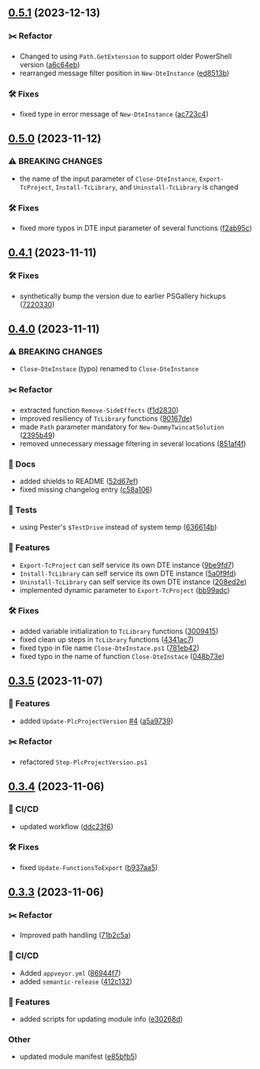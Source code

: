## [0.5.1](https://github.com/ahuca/TcPrjMgmt/compare/v0.5.0...v0.5.1) (2023-12-13)


### :scissors: Refactor

* Changed to using `Path.GetExtension` to support older PowerShell version ([a6c64eb](https://github.com/ahuca/TcPrjMgmt/commit/a6c64ebb0b9de8d07dadf2202e66119beb084966))
* rearranged message filter position in `New-DteInstance` ([ed8513b](https://github.com/ahuca/TcPrjMgmt/commit/ed8513b5e9c5a2269e084ab6cd73cb6dfe4ccb46))


### 🛠 Fixes

* fixed type in error message of `New-DteInstance` ([ac723c4](https://github.com/ahuca/TcPrjMgmt/commit/ac723c4f66cc0d1346e0ef4cc1d8f5f375d710de))

## [0.5.0](https://github.com/ahuca/TcPrjMgmt/compare/v0.4.1...v0.5.0) (2023-11-12)


### ⚠ BREAKING CHANGES

* the name of the input parameter of `Close-DteInstance`, `Export-TcProject`, `Install-TcLibrary`, and `Uninstall-TcLibrary` is changed

### 🛠 Fixes

* fixed more typos in DTE input parameter of several functions ([f2ab95c](https://github.com/ahuca/TcPrjMgmt/commit/f2ab95c626b9dfd02071fa72dab3316742b3ca18))

## [0.4.1](https://github.com/ahuca/TcPrjMgmt/compare/v0.4.0...v0.4.1) (2023-11-11)


### 🛠 Fixes

* synthetically bump the version due to earlier PSGallery hickups ([7220330](https://github.com/ahuca/TcPrjMgmt/commit/7220330256d25db71bff7e2eb7d6467c44c124dc))

## [0.4.0](https://github.com/ahuca/TcPrjMgmt/compare/v0.3.5...v0.4.0) (2023-11-11)


### ⚠ BREAKING CHANGES

* `Close-DteInstace` (typo) renamed to `Close-DteInstance`

### :scissors: Refactor

* extracted function `Remove-SideEffects` ([f1d2830](https://github.com/ahuca/TcPrjMgmt/commit/f1d283057d0632bab159b29b1df6fe3f06031920))
* improved resiliency of `TcLibrary` functions ([90167de](https://github.com/ahuca/TcPrjMgmt/commit/90167de2a223d5236cbf97d2997e7a76d80c8c58))
* made `Path` parameter mandatory for `New-DummyTwincatSolution` ([2395b49](https://github.com/ahuca/TcPrjMgmt/commit/2395b4904e9d9b627dfc9aa385c57827d3f920b1))
* removed unnecessary message filtering in several locations ([851af4f](https://github.com/ahuca/TcPrjMgmt/commit/851af4f45b210dcd334623f89ce89c8cf585f468))


### 📔 Docs

* added shields to README ([52d67ef](https://github.com/ahuca/TcPrjMgmt/commit/52d67ef31f427c84ab6522067b45418711982359))
* fixed missing changelog entry ([c58a106](https://github.com/ahuca/TcPrjMgmt/commit/c58a1066a3b77243c0e3864612a8e041aed2d69c))


### 🧪 Tests

* using Pester's `$TestDrive` instead of system temp ([636614b](https://github.com/ahuca/TcPrjMgmt/commit/636614b476ffe60348593497b8e189bfeea17dc7))


### 🚀 Features

* `Export-TcProject` can self service its own DTE instance ([9be9fd7](https://github.com/ahuca/TcPrjMgmt/commit/9be9fd7bcecef891a94665bec8ad0e8882768f8a))
* `Install-TcLibrary` can self service its own DTE instance ([5a0f9fd](https://github.com/ahuca/TcPrjMgmt/commit/5a0f9fd2631a0fc0b0e7ae28136805de953dbb66))
* `Uninstall-TcLibrary` can self service its own DTE instance ([208ed2e](https://github.com/ahuca/TcPrjMgmt/commit/208ed2efd10a1e6c674dc2b83f1b0c2f92aeddbe))
* implemented dynamic parameter to `Export-TcProject` ([bb99adc](https://github.com/ahuca/TcPrjMgmt/commit/bb99adce23c7db8efeceda669fbd9f41931f3fce))


### 🛠 Fixes

* added variable initialization to `TcLibrary` functions ([3009415](https://github.com/ahuca/TcPrjMgmt/commit/3009415051e21eb8156213f67085ccb07e25a62f))
* fixed clean up steps in `TcLibrary` functions ([4341ac7](https://github.com/ahuca/TcPrjMgmt/commit/4341ac77d7ba2aaf0e429f0d95a47d13ec690eab))
* fixed typo in file name `Close-DteInstace.ps1` ([781eb42](https://github.com/ahuca/TcPrjMgmt/commit/781eb42338ce4d634793e610d854774529e61e06))
* fixed typo in the name of function `Close-DteInstace` ([048b73e](https://github.com/ahuca/TcPrjMgmt/commit/048b73ef7483145ba26b5ed83dd84ef1e4ddb4c0))

## [0.3.5](https://github.com/ahuca/TcPrjMgmt/compare/v0.3.4...v0.3.5) (2023-11-07)


### 🚀 Features

* added `Update-PlcProjectVersion` [#4](https://github.com/ahuca/TcPrjMgmt/issues/4) ([a5a9739](https://github.com/ahuca/TcPrjMgmt/commit/a5a97398804189a8dcb0ad4e6cc142acc357ef3d))

### :scissors: Refactor

* refactored `Step-PlcProjectVersion.ps1`

## [0.3.4](https://github.com/ahuca/TcPrjMgmt/compare/v0.3.3...v0.3.4) (2023-11-06)


### 🦊 CI/CD

* updated workflow ([ddc23f6](https://github.com/ahuca/TcPrjMgmt/commit/ddc23f64cdc14cef850d798ab60018ba5d95972e))


### 🛠 Fixes

* fixed  `Update-FunctionsToExport` ([b937aa5](https://github.com/ahuca/TcPrjMgmt/commit/b937aa51dcd0f8de2c7f23c18349a4cf3a06b78c))

## [0.3.3](https://github.com/ahuca/TcPrjMgmt/compare/v0.3.2...v0.3.3) (2023-11-06)


### :scissors: Refactor

* Improved path handling ([71b2c5a](https://github.com/ahuca/TcPrjMgmt/commit/71b2c5a69f3f226eb45d88aa47997a49c5b5edb4))


### 🦊 CI/CD

* Added `appveyor.yml` ([86944f7](https://github.com/ahuca/TcPrjMgmt/commit/86944f74257bdc63a04427a97decff7990e5ca35))
* added `semantic-release` ([412c132](https://github.com/ahuca/TcPrjMgmt/commit/412c132ab66cc62a504444a95ef898112aa57c62))


### 🚀 Features

* added scripts for updating module info ([e30268d](https://github.com/ahuca/TcPrjMgmt/commit/e30268daabbc8610809b4759753289f4d3ec03a6))


### Other

* updated module manifest ([e85bfb5](https://github.com/ahuca/TcPrjMgmt/commit/e85bfb50b93a995bbba4d401be3833fb2be78a14))
